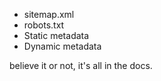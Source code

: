 
- sitemap.xml
- robots.txt
- Static metadata 
- Dynamic metadata

believe it or not, it's all in the docs.